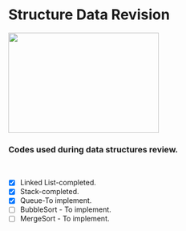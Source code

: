 <h1>Structure Data Revision</h1>
<img src="https://fiverr-res.cloudinary.com/images/q_auto,f_auto/gigs3/109554168/original/11242e714fd279867e25900db79930794e19ec4e/help-you-with-your-data-structures-queries-and-issues.png"
width="300" height="200">
<h3><strog>Codes used during data structures review.</strog></h3>
<br/>

- [X] Linked List-completed.
- [X] Stack-completed.
- [X] Queue-To implement.
- [ ] BubbleSort - To implement.
- [ ] MergeSort - To implement.
